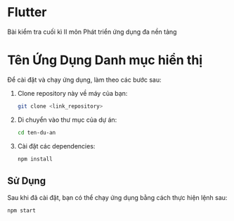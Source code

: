 # Flutter
Bài kiểm tra cuối kì II môn Phát triển ứng dụng đa nền tảng 
# Tên Ứng Dụng Danh mục hiển thị 


Để cài đặt và chạy ứng dụng, làm theo các bước sau:

1. Clone repository này về máy của bạn:

    ```bash
    git clone <link_repository>
    ```

2. Di chuyển vào thư mục của dự án:

    ```bash
    cd ten-du-an
    ```

3. Cài đặt các dependencies:

    ```bash
    npm install
    ```

## Sử Dụng

Sau khi đã cài đặt, bạn có thể chạy ứng dụng bằng cách thực hiện lệnh sau:

```bash
npm start
